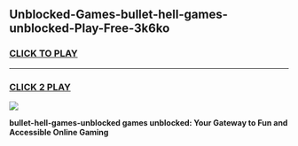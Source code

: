 
## Unblocked-Games-bullet-hell-games-unblocked-Play-Free-3k6ko
<h3>
<a href="https://premium76.site?title=bullet-hell-games-unblocked&ref=10A">CLICK TO PLAY</a></h3>
<hr>

<h3>
<a href="https://premium76.site?title=bullet-hell-games-unblocked&ref=10A">CLICK 2 PLAY</a>
  
</h3>

<a href="https://premium76.site?title=bullet-hell-games-unblocked&ref=10A"><img src="https://clearcache.store/games.png"></a>


**bullet-hell-games-unblocked games unblocked: Your Gateway to Fun and Accessible Online Gaming**
